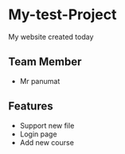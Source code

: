 # My-test-Project

My website created today

## Team Member
- Mr panumat

## Features

- Support new file
- Login page
- Add new course

